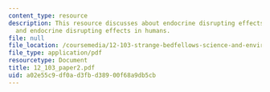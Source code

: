 ```yaml
---
content_type: resource
description: This resource discusses about endocrine disrupting effects in non-humans,
  and endocrine disrupting effects in humans.
file: null
file_location: /coursemedia/12-103-strange-bedfellows-science-and-environmental-policy-fall-2005/a02e55c9df0ad3fbd38900f68a9db5cb_12_103_paper2.pdf
file_type: application/pdf
resourcetype: Document
title: 12_103_paper2.pdf
uid: a02e55c9-df0a-d3fb-d389-00f68a9db5cb
---
```

